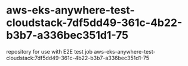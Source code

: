 # aws-eks-anywhere-test-cloudstack-7df5dd49-361c-4b22-b3b7-a336bec351d1-75
repository for use with E2E test job aws-eks-anywhere-test-cloudstack:7df5dd49-361c-4b22-b3b7-a336bec351d1-75
